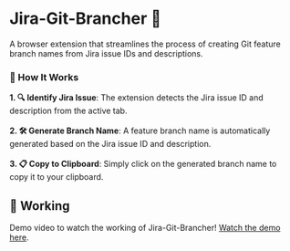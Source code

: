 <h1>Jira-Git-Brancher 🌿</h1>

<p>A browser extension that streamlines the process of creating Git feature branch names from Jira issue IDs and descriptions.</p>

<h3>🔧 How It Works</h3>
<b>1. 🔍 Identify Jira Issue</b>: The extension detects the Jira issue ID and description from the active tab.<br>
<br>
<b>2. 🛠️ Generate Branch Name</b>: A feature branch name is automatically generated based on the Jira issue ID and description.<br>
<br>
<b>3. 📋 Copy to Clipboard</b>: Simply click on the generated branch name to copy it to your clipboard.

<h2>🎥 Working</h2>
<p>Demo video to watch the working of Jira-Git-Brancher! <a href="https://drive.google.com/file/d/1p-wv_niJwsAotG5VJQxLli08A9ZmEun3/view?usp=sharing" target="_blank">Watch the demo here</a>.</p>
